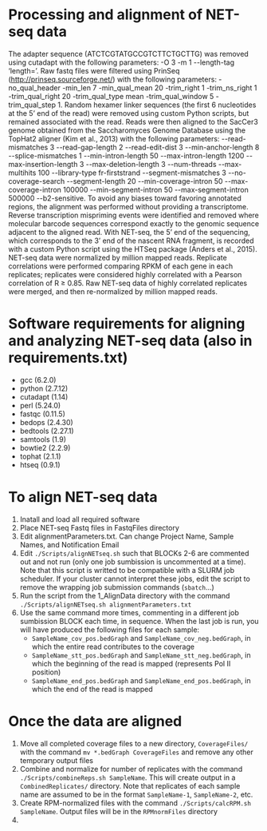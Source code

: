 # Processing and alignment of NET-seq data
The adapter sequence (ATCTCGTATGCCGTCTTCTGCTTG) was removed using cutadapt with the following parameters: -O 3 -m 1 --length-tag ‘length=’. Raw fastq files were filtered using PrinSeq (http://prinseq.sourceforge.net/) with the following parameters: -no_qual_header -min_len 7 -min_qual_mean 20 -trim_right 1 -trim_ns_right 1 -trim_qual_right 20 -trim_qual_type mean -trim_qual_window 5 -trim_qual_step 1. Random hexamer linker sequences (the first 6 nucleotides at the 5’ end of the read) were removed using custom Python scripts, but remained associated with the read. Reads were then aligned to the SacCer3 genome obtained from the Saccharomyces Genome Database using the TopHat2 aligner (Kim et al., 2013) with the following parameters: --read-mismatches 3 --read-gap-length 2 --read-edit-dist 3 --min-anchor-length 8 --splice-mismatches 1 --min-intron-length 50 --max-intron-length 1200 --max-insertion-length 3 --max-deletion-length 3 --num-threads --max-multihits 100 --library-type fr-firststrand --segment-mismatches 3 --no-coverage-search --segment-length 20 --min-coverage-intron 50 --max-coverage-intron 100000 --min-segment-intron 50 --max-segment-intron 500000 --b2-sensitive. To avoid any biases toward favoring annotated regions, the alignment was performed without providing a transcriptome. Reverse transcription mispriming events were identified and removed where molecular barcode sequences correspond exactly to the genomic sequence adjacent to the aligned read. With NET-seq, the 5’ end of the sequencing, which corresponds to the 3’ end of the nascent RNA fragment, is recorded with a custom Python script using the HTSeq package (Anders et al., 2015). NET-seq data were normalized by million mapped reads. Replicate correlations were performed comparing RPKM of each gene in each replicates; replicates were considered highly correlated with a Pearson correlation of R ≥ 0.85. Raw NET-seq data of highly correlated replicates were merged, and then re-normalized by million mapped reads. 

# Software requirements for aligning and analyzing NET-seq data (also in requirements.txt)
- gcc (6.2.0)
- python (2.7.12)
- cutadapt (1.14)
- perl (5.24.0)
- fastqc (0.11.5)
- bedops (2.4.30)
- bedtools (2.27.1)
- samtools (1.9)
- bowtie2 (2.2.9)
- tophat (2.1.1)
- htseq (0.9.1)

# To align NET-seq data
1. Inatall and load all required software
2. Place NET-seq Fastq files in FastqFiles directory
3. Edit alignmentParameters.txt. Can change Project Name, Sample Names, and Notification Email
4. Edit `./Scripts/alignNETseq.sh` such that BLOCKs 2-6 are commented out and not run (only one job sumbission is uncommented at a time). Note that this script is writted to be compatible with a SLURM job scheduler. If your cluster cannot interpret these jobs, edit the script to remove the wrapping job submission commands (`sbatch`...)
5. Run the script from the 1_AlignData directory with the command `./Scripts/alignNETseq.sh alignmentParameters.txt`
6. Use the same command more times, commenting in a different job sumbission BLOCK each time, in sequence. When the last job is run, you will have produced the following files for each sample:
   - `SampleName_cov_pos.bedGraph` and `SampleName_cov_neg.bedGraph`, in which the entire read contributes to the coverage
   - `SampleName_stt_pos.bedGraph` and `SampleName_stt_neg.bedGraph`, in which the beginning of the read is mapped (represents Pol II position)
   - `SampleName_end_pos.bedGraph` and `SampleName_end_pos.bedGraph`, in which the end of the read is mapped

# Once the data are aligned
1. Move all completed coverage files to a new directory, `CoverageFiles/` with the command `mv *.bedGraph CoverageFiles` and remove any other temporary output files
2. Combine and normalize for number of replicates with the command `./Scripts/combineReps.sh SampleName`. This will create output in a `CombinedReplicates/` directory. Note that replicates of each sample name are assumed to be in the format `SampleName-1`, `SampleName-2`, etc.
3. Create RPM-normalized files with the command `./Scripts/calcRPM.sh SampleName`. Output files will be in the `RPMnormFiles` directory
4. 

